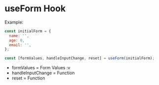 # useForm Hook

Example:

```js
const initialForm = {
  name: '',
  age: 0,
  email: '',
};

const [formValues, handleInputChange, reset] = useForm(initialForm);
```

- formValues = Form Values :v
- handleInputChange = Function
- reset = Function
